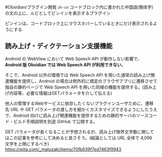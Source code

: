#Obsidian/プラグイン開発
`zh-cn` コードブロック内に書かれた中国語(簡体字) の文の上に、ルビとしてピンインを表示するプラグイン

ピンインは、コードブロック上にマウスホバーしているときにだけ表示されるようにする
## 読み上げ・ディクテーション支援機能
Android の WebView において Web Speech API が動作しない影響で、**Android 版 Obsidian では Web Speech API が利用できない**。

そこで、Android 以外の環境では Web Speech API を用いた通常の読み上げ関連機能を提供し、Android の場合は例外的に規定のブラウザアプリに遷移させて独自の静的ページで Web Speech API を用いた同様の機能を提供する。(読み上げ内容等、必要な情報はGETパラメータを介して伝える)

他人の管理するWebサービスに依存したくないプラグインユーザために、遷移先 URL や GET パラメータの渡し方を細かくカスタマイズできるようにしたうえで、Android 向けに読み上げ関連機能を提供するための静的サーバのソースコード・ビルド手順説明を別途 GitHub で公開する。

GET パラメータが長くなることが予想されるが、読み上げ限界文字数に関してはこの記事を参考にして決めると良さそう。(結論としては URL 全体で 4,096 文字を上限にするべき)
https://qiita.com/_matuzaki/items/70fb639f7ed7463f9943
